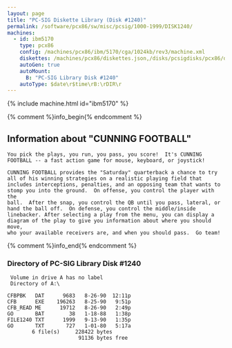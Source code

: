 ```yaml
---
layout: page
title: "PC-SIG Diskette Library (Disk #1240)"
permalink: /software/pcx86/sw/misc/pcsig/1000-1999/DISK1240/
machines:
  - id: ibm5170
    type: pcx86
    config: /machines/pcx86/ibm/5170/cga/1024kb/rev3/machine.xml
    diskettes: /machines/pcx86/diskettes.json,/disks/pcsigdisks/pcx86/diskettes.json
    autoGen: true
    autoMount:
      B: "PC-SIG Library Disk #1240"
    autoType: $date\r$time\rB:\rDIR\r
---
```


{% include machine.html id="ibm5170" %}

{% comment %}info_begin{% endcomment %}

## Information about "CUNNING FOOTBALL"

    You pick the plays, you run, you pass, you score!  It's CUNNING
    FOOTBALL -- a fast action game for mouse, keyboard, or joystick!
    
    CUNNING FOOTBALL provides the "Saturday" quarterback a chance to try
    all of his winning strategies on a realistic playing field that
    includes interceptions, penalties, and an opposing team that wants to
    stomp you into the ground.  On offense, you control the player with the
    ball.  After the snap, you control the QB until you pass, lateral, or
    hand the ball off.  On defense, you control the middle/inside
    linebacker. After selecting a play from the menu, you can display a
    diagram of the play to give you information about where you should move,
    who your available receivers are, and when you should pass.  Go team!
{% comment %}info_end{% endcomment %}


### Directory of PC-SIG Library Disk #1240

     Volume in drive A has no label
     Directory of A:\

    CFBPBK   DAT      9683   8-26-90  12:11p
    CFB      EXE    196263   8-25-90   9:51p
    CFB_READ ME      19712   8-26-90   2:49p
    GO       BAT        38   1-18-88   1:38p
    FILE1240 TXT      1999   9-13-90   1:35p
    GO       TXT       727   1-01-80   5:17a
            6 file(s)     228422 bytes
                           91136 bytes free
